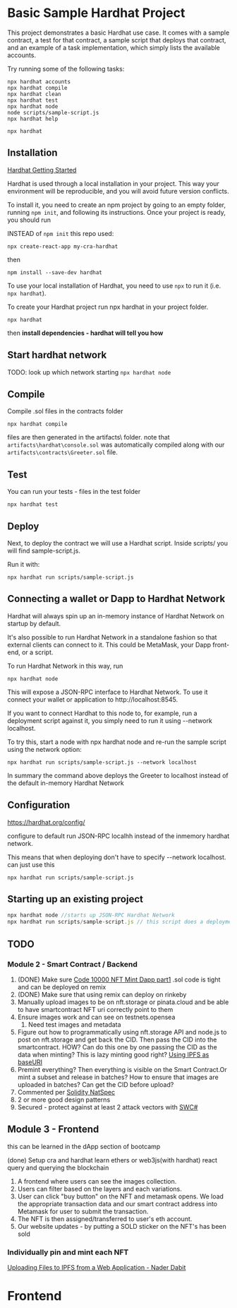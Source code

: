 # Basic Sample Hardhat Project

This project demonstrates a basic Hardhat use case. It comes with a sample contract, a test for that contract, a sample script that deploys that contract, and an example of a task implementation, which simply lists the available accounts.

Try running some of the following tasks:

```shell
npx hardhat accounts
npx hardhat compile
npx hardhat clean
npx hardhat test
npx hardhat node
node scripts/sample-script.js
npx hardhat help
```

```
npx hardhat
```

## Installation
[Hardhat Getting Started](https://hardhat.org/getting-started/)

Hardhat is used through a local installation in your project. This way your environment will be reproducible, and you will avoid future version conflicts.

To install it, you need to create an npm project by going to an empty folder, running `npm init`, and following its instructions. Once your project is ready, you should run

INSTEAD of `npm init` this repo used:

```
npx create-react-app my-cra-hardhat
```
then

```
npm install --save-dev hardhat
```

To use your local installation of Hardhat, you need to use `npx` to run it (i.e. `npx hardhat`).

To create your Hardhat project run npx hardhat in your project folder.
```
npx hardhat
```

then **install dependencies - hardhat will tell you how**

## Start hardhat network
TODO: look up which network starting
`npx hardhat node`
## Compile
Compile .sol files in the contracts folder

```
npx hardhat compile
```

files are then generated in the artifacts\ folder.
note that `artifacts\hardhat\console.sol` was automatically compiled along with our `artifacts\contracts\Greeter.sol` file.

## Test

You can run your tests - files in the test folder
```
npx hardhat test
```

## Deploy

Next, to deploy the contract we will use a Hardhat script. Inside scripts/ you will find sample-script.js.

Run it with:
```
npx hardhat run scripts/sample-script.js
```

## Connecting a wallet or Dapp to Hardhat Network
Hardhat will always spin up an in-memory instance of Hardhat Network on startup by default. 

It's also possible to run Hardhat Network in a standalone fashion so that external clients can connect to it. This could be MetaMask, your Dapp front-end, or a script.

To run Hardhat Network in this way, run 
```
npx hardhat node
```

This will expose a JSON-RPC interface to Hardhat Network. To use it connect your wallet or application to http://localhost:8545.

If you want to connect Hardhat to this node to, for example, run a deployment script against it, you simply need to run it using --network localhost.

To try this, start a node with npx hardhat node and re-run the sample script using the network option:

```
npx hardhat run scripts/sample-script.js --network localhost
```
In summary the command above deploys the Greeter to localhost instead of the default in-memory Hardhat Network

## Configuration

https://hardhat.org/config/

configure to default run JSON-RPC localhh instead of the inmemory hardhat network. 

This means that when deploying don't have to specify --network localhost. can just use this

```
npx hardhat run scripts/sample-script.js
```

## Starting up an existing project
```js
npx hardhat node //starts up JSON-RPC Hardhat Network 
npx hardhat run scripts/sample-script.js // this script does a deployment of whatever .sol files is specified inside it
```

## TODO

### Module 2 - Smart Contract / Backend

1. (DONE) Make sure [Code 10000 NFT Mint Dapp part1](https://www.youtube.com/watch?v=SD1DTrlJeKM&t=1942s) .sol code is tight and can be deployed on remix
2. (DONE) Make sure that using remix can deploy on rinkeby
3. Manually upload images to be on nft.storage or pinata.cloud and be able to have smartcontract NFT uri correctly point to them
4. Ensure images work and can see on testnets.opensea
   1. Need test images and metadata
5. Figure out how to programmatically using nft.storage API and node.js to post on nft.storage and get back the CID. Then pass the CID into the smartcontract. HOW? Can do this one by one passing the CID as the data when minting? This is lazy minting good right? [Using IPFS as baseURI](https://forum.openzeppelin.com/t/using-ipfs-as-baseuri/8121)
6. Premint everything? Then everything is visible on the Smart Contract.Or mint a subset and release in batches? How to ensure that images are uploaded in batches? Can get the CID before upload?
7. Commented per [Solidity NatSpec](https://docs.soliditylang.org/en/v0.8.3/natspec-format.html#)
8. 2 or more good design patterns 
9. Secured - protect against at least 2 attack vectors with [SWC#](https://swcregistry.io/)

## Module 3 - Frontend

this can be learned in the dApp section of bootcamp

(done) Setup cra and hardhat
learn ethers or web3js(with hardhat)
react query and querying the blockchain


1. A frontend where users can see the images collection.
2. Users can filter based on the layers and each variations.
3. User can click "buy button" on the NFT and metamask opens. We load the appropriate transaction data and our smart contract address into Metamask for user to submit the transaction.
4. The NFT is then assigned/transferred to user's eth account.
5. Our website updates - by putting a SOLD sticker on the NFT's has been sold

### Individually pin and mint each NFT

[Uploading Files to IPFS from a Web Application - Nader Dabit](https://dev.to/dabit3/uploading-files-to-ipfs-from-a-web-application-50a)


# Frontend
